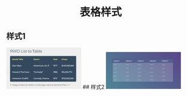 # <center>表格样式</center>
## 样式1
<img src="https://raw.githubusercontent.com/15124192655/img_load/main/img/%E8%A1%A8%E6%A0%BC%E6%A0%B7%E5%BC%8F1.png" width=200px>
## 样式2
<img src="https://raw.githubusercontent.com/15124192655/img_load/main/img/%E8%A1%A8%E6%A0%BC%E6%A0%B7%E5%BC%8F2.png" width=200px>